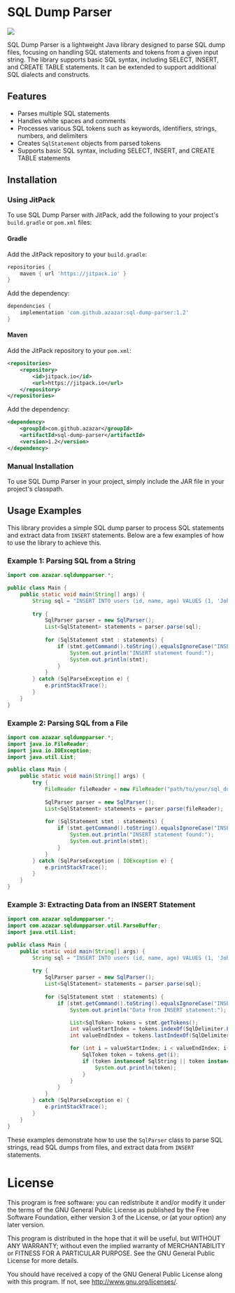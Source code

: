 # SQL Dump Parser

[![](https://jitpack.io/v/azazar/sql-dump-parser.svg)](https://jitpack.io/#azazar/sql-dump-parser)

SQL Dump Parser is a lightweight Java library designed to parse SQL dump files, focusing on handling SQL statements and tokens from a given input string. The library supports basic SQL syntax, including SELECT, INSERT, and CREATE TABLE statements. It can be extended to support additional SQL dialects and constructs.

## Features

- Parses multiple SQL statements
- Handles white spaces and comments
- Processes various SQL tokens such as keywords, identifiers, strings, numbers, and delimiters
- Creates `SqlStatement` objects from parsed tokens
- Supports basic SQL syntax, including SELECT, INSERT, and CREATE TABLE statements

## Installation

### Using JitPack

To use SQL Dump Parser with JitPack, add the following to your project's `build.gradle` or `pom.xml` files:

#### Gradle

Add the JitPack repository to your `build.gradle`:

```groovy
repositories {
    maven { url 'https://jitpack.io' }
}
```

Add the dependency:

```groovy
dependencies {
    implementation 'com.github.azazar:sql-dump-parser:1.2'
}
```

#### Maven

Add the JitPack repository to your `pom.xml`:

```xml
<repositories>
    <repository>
        <id>jitpack.io</id>
        <url>https://jitpack.io</url>
    </repository>
</repositories>
```

Add the dependency:

```xml
<dependency>
    <groupId>com.github.azazar</groupId>
    <artifactId>sql-dump-parser</artifactId>
    <version>1.2</version>
</dependency>
```

### Manual Installation

To use SQL Dump Parser in your project, simply include the JAR file in your project's classpath.


## Usage Examples

This library provides a simple SQL dump parser to process SQL statements and extract data from `INSERT` statements. Below are a few examples of how to use the library to achieve this.

### Example 1: Parsing SQL from a String

```java
import com.azazar.sqldumpparser.*;

public class Main {
    public static void main(String[] args) {
        String sql = "INSERT INTO users (id, name, age) VALUES (1, 'John Doe', 30);";
        
        try {
            SqlParser parser = new SqlParser();
            List<SqlStatement> statements = parser.parse(sql);
            
            for (SqlStatement stmt : statements) {
                if (stmt.getCommand().toString().equalsIgnoreCase("INSERT")) {
                    System.out.println("INSERT statement found:");
                    System.out.println(stmt);
                }
            }
        } catch (SqlParseException e) {
            e.printStackTrace();
        }
    }
}
```

### Example 2: Parsing SQL from a File

```java
import com.azazar.sqldumpparser.*;
import java.io.FileReader;
import java.io.IOException;
import java.util.List;

public class Main {
    public static void main(String[] args) {
        try {
            FileReader fileReader = new FileReader("path/to/your/sql_dump.sql");
            
            SqlParser parser = new SqlParser();
            List<SqlStatement> statements = parser.parse(fileReader);
            
            for (SqlStatement stmt : statements) {
                if (stmt.getCommand().toString().equalsIgnoreCase("INSERT")) {
                    System.out.println("INSERT statement found:");
                    System.out.println(stmt);
                }
            }
        } catch (SqlParseException | IOException e) {
            e.printStackTrace();
        }
    }
}
```

### Example 3: Extracting Data from an INSERT Statement

```java
import com.azazar.sqldumpparser.*;
import com.azazar.sqldumpparser.util.ParseBuffer;
import java.util.List;

public class Main {
    public static void main(String[] args) {
        String sql = "INSERT INTO users (id, name, age) VALUES (1, 'John Doe', 30);";
        
        try {
            SqlParser parser = new SqlParser();
            List<SqlStatement> statements = parser.parse(sql);
            
            for (SqlStatement stmt : statements) {
                if (stmt.getCommand().toString().equalsIgnoreCase("INSERT")) {
                    System.out.println("Data from INSERT statement:");

                    List<SqlToken> tokens = stmt.getTokens();
                    int valueStartIndex = tokens.indexOf(SqlDelimiter.LEFT_PARENTHESES) + 1;
                    int valueEndIndex = tokens.lastIndexOf(SqlDelimiter.RIGHT_PARENTHESES);

                    for (int i = valueStartIndex; i < valueEndIndex; i++) {
                        SqlToken token = tokens.get(i);
                        if (token instanceof SqlString || token instanceof SqlInteger || token instanceof SqlReal) {
                            System.out.println(token);
                        }
                    }
                }
            }
        } catch (SqlParseException e) {
            e.printStackTrace();
        }
    }
}
```

These examples demonstrate how to use the `SqlParser` class to parse SQL strings, read SQL dumps from files, and extract data from `INSERT` statements.

# License

This program is free software: you can redistribute it and/or modify it under the terms of the GNU General Public License as published by the Free Software Foundation, either version 3 of the License, or (at your option) any later version.

This program is distributed in the hope that it will be useful, but WITHOUT ANY WARRANTY; without even the implied warranty of MERCHANTABILITY or FITNESS FOR A PARTICULAR PURPOSE. See the GNU General Public License for more details.

You should have received a copy of the GNU General Public License along with this program. If not, see http://www.gnu.org/licenses/.
